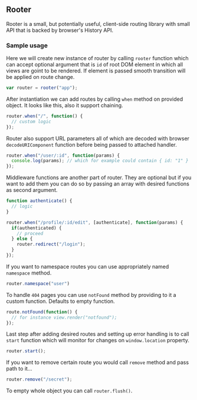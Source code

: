 ## Rooter

Rooter is a small, but potentially useful, client-side routing library with small API that is backed by browser's
History API.

### Sample usage

Here we will create new instance of router by calling `rooter` function which
can accept optional argument that is `id` of root DOM element in which all views are
goint to be rendered. If element is passed smooth transition will be applied on
route change.

```javascript
var router = rooter("app");
```

After instantiation we can add routes by calling `when` method on provided
object. It looks like this, also it support chaining.

```javascript
router.when("/", function() {
  // custom logic
});
```

Router also support URL parameters all of which are decoded with browser
`decodeURIComponent` function before being passed to attached handler.

```javascript
router.when("/user/:id", function(params) {
  console.log(params); // which for example could contain { id: "1" } 
});
```

Middleware functions are another part of router. They are optional but if you
want to add them you can do so by passing an array with desired functions as
second argument.

```javascript
function authenticate() {
  // logic
}

router.when("/profile/:id/edit", [authenticate], function(params) {
  if(authenticated) {
    // proceed
  } else {
    router.redirect("/login");
  }
});
```

If you want to namespace routes you can use appropriately named `namespace`
method.


```javascript
router.namespace("user")
```

To handle `404` pages you can use `notFound` method by providing to it a custom
function. Defaults to empty function.

```javascript
route.notFound(function() {
  // for instance view.render("notfound");
});
```

Last step after adding desired routes and setting up error handling is to call `start` function which will
monitor for changes on `window.location` property.

```javascript
router.start();
```

If you want to remove certain route you would call `remove` method and pass path
to it...

```javascript
router.remove("/secret");
```

To empty whole object you can call `router.flush()`.
